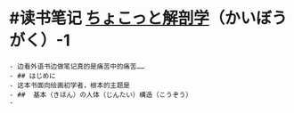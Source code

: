 # #读书笔记 [ちょこっと解剖学](hls__ちょこっと人体解剖学で圧倒的にうまく描けるキャラクターデッサン_1728137446039_0)（かいぼうがく）-1
	- 边看外语书边做笔记真的是痛苦中的痛苦……
	- ## はじめに
	- 这本书面向绘画初学者，根本的主题是
	- ##  基本（きほん）の人体（じんたい）構造（こうぞう）
	-